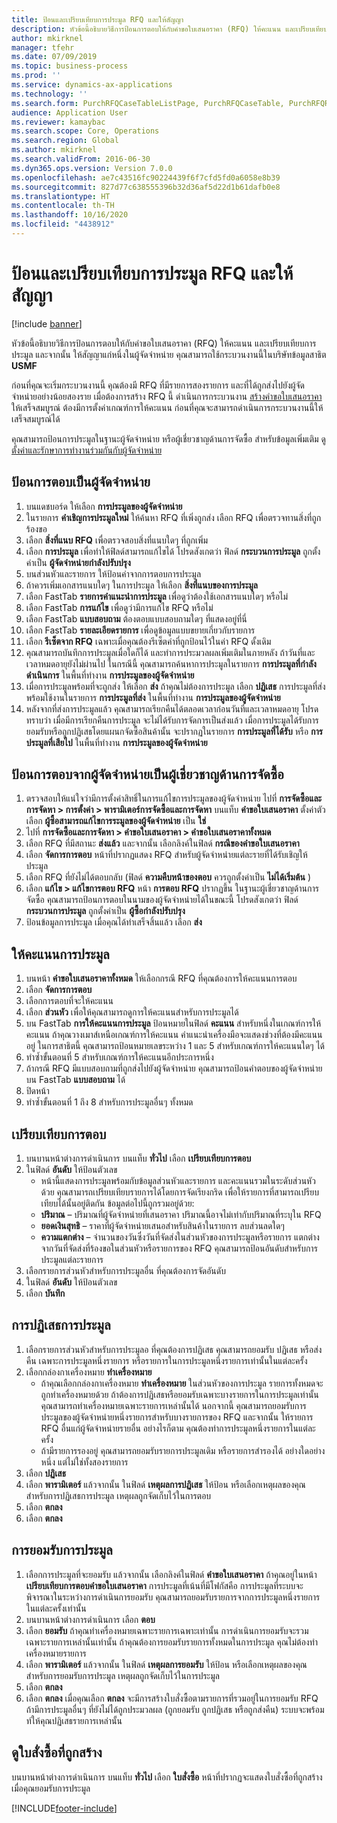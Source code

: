 ```yaml
---
title: ป้อนและเปรียบเทียบการประมูล RFQ และให้สัญญา
description: หัวข้อนี้อธิบายวิธีการป้อนการตอบให้กับคำขอใบเสนอราคา (RFQ) ให้คะแนน และเปรียบเทียบการประมูล และจากนั้น ให้สัญญาแก่หนึ่งในผู้จัดจำหน่าย
author: mkirknel
manager: tfehr
ms.date: 07/09/2019
ms.topic: business-process
ms.prod: ''
ms.service: dynamics-ax-applications
ms.technology: ''
ms.search.form: PurchRFQCaseTableListPage, PurchRFQCaseTable, PurchRFQReplyTable, PurchRFQCompare, PurchRFQEditLines, PurchRFQEditLinesParameters, PurchTable, PurchTablePart, PurchRFQCompareLinePrices, PurchRFQCompareRFQ
audience: Application User
ms.reviewer: kamaybac
ms.search.scope: Core, Operations
ms.search.region: Global
ms.author: mkirknel
ms.search.validFrom: 2016-06-30
ms.dyn365.ops.version: Version 7.0.0
ms.openlocfilehash: ae7c43516fc90224439f6f7cfd5fd0a6058e8b39
ms.sourcegitcommit: 827d77c638555396b32d36af5d22d1b61dafb0e8
ms.translationtype: HT
ms.contentlocale: th-TH
ms.lasthandoff: 10/16/2020
ms.locfileid: "4438912"
---
```

# <a name="enter-and-compare-rfq-bids-and-award-contracts"></a>ป้อนและเปรียบเทียบการประมูล RFQ และให้สัญญา

[!include [banner](../../includes/banner.md)]

หัวข้อนี้อธิบายวิธีการป้อนการตอบให้กับคำขอใบเสนอราคา (RFQ) ให้คะแนน และเปรียบเทียบการประมูล และจากนั้น ให้สัญญาแก่หนึ่งในผู้จัดจำหน่าย คุณสามารถใช้กระบวนงานนี้ในบริษัทข้อมูลสาธิต **USMF**

ก่อนที่คุณจะเริ่มกระบวนงานนี้ คุณต้องมี RFQ ที่มีรายการสองรายการ และที่ได้ถูกส่งไปยังผู้จัดจำหน่ายอย่างน้อยสองราย เมื่อต้องการสร้าง RFQ นี้ ดำเนินการกระบวนงาน [สร้างคำขอใบเสนอราคา](create-request-quotation.md) ให้เสร็จสมบูรณ์ ต้องมีการตั้งค่าเกณฑ์การให้คะแนน ก่อนที่คุณจะสามารถดำเนินการกระบวนงานนี้ให้เสร็จสมบูรณ์ได้

คุณสามารถป้อนการประมูลในฐานะผู้จัดจำหน่าย หรือผู้เชี่ยวชาญด้านการจัดซื้อ สำหรับข้อมูลเพิ่มเติม ดู [ตั้งค่าและรักษาการทำงานร่วมกันกับผู้จัดจำหน่าย](../set-up-maintain-vendor-collaboration.md)

## <a name="enter-a-reply-as-a-vendor"></a>ป้อนการตอบเป็นผู้จัดจำหน่าย

1. บนแดชบอร์ด ให้เลือก **การประมูลของผู้จัดจำหน่าย**
2. ในรายการ **คำเชิญการประมูลใหม่** ให้ค้นหา RFQ ที่เพิ่งถูกส่ง เลือก RFQ เพื่อตรวจทานสิ่งที่ถูกร้องขอ
3. เลือก **สิ่งที่แนบ RFQ** เพื่อตรวจสอบสิ่งที่แนบใดๆ ที่ถูกเพิ่ม
4. เลือก **การประมูล** เพื่อทำให้ฟิลด์สามารถแก้ไขได้ โปรดสังเกตว่า ฟิลด์ **กระบวนการประมูล** ถูกตั้งค่าเป็น **ผู้จัดจำหน่ายกำลังปรับปรุง**
5. บนส่วนหัวและรายการ ให้ป้อนค่าจากการตอบการประมูล
6. ถ้าควรเพิ่มเอกสารแนบใดๆ ในการประมูล ให้เลือก **สิ่งที่แนบของการประมูล**
7. เลือก FastTab **รายการคำแนะนำการประมูล** เพื่อดูว่าต้องใช้เอกสารแนบใดๆ หรือไม่
8. เลือก FastTab **การแก้ไข** เพื่อดูว่ามีการแก้ไข RFQ หรือไม่
9. เลือก FastTab **แบบสอบถาม** ต้องตอบแบบสอบถามใดๆ ที่แสดงอยู่ที่นี่
10. เลือก FastTab **รายละเอียดรายการ** เพื่อดูข้อมูลแบบขยายเกี่ยวกับรายการ
11. เลือก **รีเซ็ตจาก RFQ** เฉพาะเมื่อคุณต้องรีเซ็ตค่าที่ถูกป้อนไว้ในค่า RFQ ดั้งเดิม
12. คุณสามารถบันทึกการประมูลเมื่อใดก็ได้ และทำการประมวลผลเพิ่มเติมในภายหลัง ถ้าวันที่และเวลาหมดอายุยังไม่ผ่านไป ในกรณีนี้ คุณสามารถค้นหาการประมูลในรายการ **การประมูลที่กำลังดำเนินการ** ในพื้นที่ทำงาน **การประมูลของผู้จัดจำหน่าย**
13. เมื่อการประมูลพร้อมที่จะถูกส่ง ให้เลือก **ส่ง** ถ้าคุณไม่ต้องการประมูล เลือก **ปฏิเสธ** การประมูลที่ส่งพร้อมใช้งานในรายการ **การประมูลที่ส่ง** ในพื้นที่ทำงาน **การประมูลของผู้จัดจำหน่าย**  
14. หลังจากที่ส่งการประมูลแล้ว คุณสามารถเรียกคืนได้ตลอดเวลาก่อนวันที่และเวลาหมดอายุ โปรดทราบว่า เมื่อมีการเรียกคืนการประมูล จะไม่ได้รับการจัดการเป็นส่งแล้ว เมื่อการประมูลได้รับการยอมรับหรือถูกปฏิเสธโดยแผนกจัดซื้อสินค้านั้น จะปรากฏในรายการ **การประมูลที่ได้รับ** หรือ **การประมูลที่เสียไป** ในพื้นที่ทำงาน **การประมูลของผู้จัดจำหน่าย**  

## <a name="enter-a-reply-from-a-vendor-as-a-procurement-professional"></a>ป้อนการตอบจากผู้จัดจำหน่ายเป็นผู้เชี่ยวชาญด้านการจัดซื้อ

1. ตรวจสอบให้แน่ใจว่ามีการตั้งค่าสิทธิ์ในการแก้ไขการประมูลของผู้จัดจำหน่าย ไปที่ **การจัดซื้อและการจัดหา \> การตั้งค่า \> พารามิเตอร์การจัดซื้อและการจัดหา** บนแท็บ **คำขอใบเสนอราคา** ตั้งค่าตัวเลือก **ผู้ซื้อสามารถแก้ไขการระมูลของผู้จัดจำหน่าย** เป็น **ใช่**
2. ไปที่ **การจัดซื้อและการจัดหา \> คำขอใบเสนอราคา \> คำขอใบเสนอราคาทั้งหมด**
3. เลือก RFQ ที่มีสถานะ **ส่งแล้ว** และจากนั้น เลือกลิงค์ในฟิลด์ **กรณีของคำขอใบเสนอราคา**
4. เลือก **จัดการการตอบ** หน้าที่ปรากฏแสดง RFQ สำหรับผู้จัดจำหน่ายแต่ละรายที่ได้รับเชิญให้ประมูล
5. เลือก RFQ ที่ยังไม่ได้ตอบกลับ (ฟิลด์ **ความคืบหน้าของตอบ** ควรถูกตั้งค่าเป็น **ไม่ได้เริ่มต้น** )
6. เลือก **แก้ไข \> แก้ไขการตอบ RFQ** หน้า **การตอบ RFQ** ปรากฏขึ้น ในฐานะผู้เชี่ยวชาญด้านการจัดซื้อ คุณสามารถป้อนการตอบในนามของผู้จัดจำหน่ายได้ในขณะนี้ โปรดสังเกตว่า ฟิลด์ **กระบวนการประมูล** ถูกตั้งค่าเป็น **ผู้ซื้อกำลังปรับปรุง**  
7. ป้อนข้อมูลการประมูล เมื่อคุณได้ทำเสร็จสิ้นแล้ว เลือก **ส่ง**

## <a name="score-the-bids"></a>ให้คะแนนการประมูล

1. บนหน้า **คำขอใบเสนอราคาทั้งหมด** ให้เลือกกรณี RFQ ที่คุณต้องการให้คะแนนการตอบ
2. เลือก **จัดการการตอบ**
3. เลือกการตอบที่จะให้คะแนน
4. เลือก **ส่วนหัว** เพื่อให้คุณสามารถดูการให้คะแนนสำหรับการประมูลได้
5. บน FastTab **การให้คะแนนการประมูล** ป้อนหมายในฟิลด์ **คะแนน** สำหรับหนึ่งในเกณฑ์การให้คะแนน ถ้าคุณวางเมาส์เหนือเกณฑ์การให้คะแนน คำแนะนำเครื่องมือจะแสดงช่วงที่ต้องมีคะแนนอยู่ ในการสาธิตนี้ คุณสามารถป้อนหมายเลขระหว่าง 1 และ 5 สำหรับเกณฑ์การให้คะแนนใดๆ ได้  
6. ทำซ้ำขั้นตอนที่ 5 สำหรับเกณฑ์การให้คะแนนอีกประการหนึ่ง
7. ถ้ากรณี RFQ มีแบบสอบถามที่ถูกส่งไปยังผู้จัดจำหน่าย คุณสามารถป้อนคำตอบของผู้จัดจำหน่ายบน FastTab **แบบสอบถาม** ได้
8. ปิดหน้า
9. ทำซ้ำขั้นตอนที่ 1 ถึง 8 สำหรับการประมูลอื่นๆ ทั้งหมด

## <a name="compare-the-replies"></a>เปรียบเทียบการตอบ

1. บนบานหน้าต่างการดำเนินการ บนแท็บ **ทั่วไป** เลือก **เปรียบเทียบการตอบ**
2. ในฟิลด์ **อันดับ** ให้ป้อนตัวเลข  
    - หน้านี้แสดงการประมูลพร้อมกับข้อมูลส่วนหัวและรายการ และคะแนนรวมในระดับส่วนหัวด้วย คุณสามารถเปรียบเทียบรายการได้โดยการจัดเรียงกริด เพื่อให้รายการที่สามารถเปรียบเทียบได้นั้นอยู่ติดกัน ข้อมูลต่อไปนี้ถูกรวมอยู่ด้วย:
    - **ปริมาณ** – ปริมาณที่ผู้จัดจำหน่ายที่เสนอราคา ปริมาณนี้อาจไม่เท่ากับปริมาณที่ระบุใน RFQ
    - **ยอดเงินสุทธิ** – ราคาที่ผู้จัดจำหน่ายเสนอสำหรับสินค้าในรายการ ลบส่วนลดใดๆ
    - **ความแตกต่าง** – จำนวนของวันซึ่งวันที่จัดส่งในส่วนหัวของการประมูลหรือรายการ แตกต่างจากวันที่จัดส่งที่ร้องขอในส่วนหัวหรือรายการของ RFQ คุณสามารถป้อนอันดับสำหรับการประมูลแต่ละรายการ  
3. เลือกรายการส่วนหัวสำหรับการประมูลอื่น ที่คุณต้องการจัดอันดับ
4. ในฟิลด์ **อันดับ** ให้ป้อนตัวเลข
5. เลือก **บันทึก**

## <a name="reject-a-bid"></a>การปฏิเสธการประมูล

1. เลือกรายการส่วนหัวสำหรับการประมูลอ ที่คุณต้องการปฏิเสธ คุณสามารถยอมรับ ปฏิเสธ หรือส่งคืน เฉพาะการประมูลหนึ่งรายการ หรือรายการในการประมูลหนึ่งรายการเท่านั้นในแต่ละครั้ง
2. เลือกกล่องกาเครื่องหมาย **ทำเครื่องหมาย**  
    - ถ้าคุณเลือกกล่องกาเครื่องหมาย **ทำเครื่องหมาย** ในส่วนหัวของการประมูล รายการทั้งหมดจะถูกทำเครื่องหมายด้วย ถ้าต้องการปฏิเสธหรือยอมรับเฉพาะบางรายการในการประมูลเท่านั้น คุณสามารถทำเครื่องหมายเฉพาะรายการเหล่านั้นได้ นอกจากนี้ คุณสามารถยอมรับการประมูลของผู้จัดจำหน่ายหนึ่งรายการสำหรับบางรายการของ RFQ และจากนั้น ให้รายการ RFQ อื่นแก่ผู้จัดจำหน่ายรายอื่น อย่างไรก็ตาม คุณต้องทำการประมูลหนึ่งรายการในแต่ละครั้ง  
    - ถ้ามีรายการรองอยู่ คุณสามารถยอมรับรายการประมูลเดิม หรือรายการสำรองได้ อย่างใดอย่างหนึ่ง แต่ไม่ใช่ทั้งสองรายการ  
3. เลือก **ปฏิเสธ**
4. เลือก **พารามิเตอร์** แล้วจากนั้น ในฟิลด์ **เหตุผลการปฏิเสธ** ให้ป้อน หรือเลือกเหตุผลของคุณสำหรับการปฏิเสธการประมูล เหตุผลถูกจัดเก็บไว้ในการตอบ  
5. เลือก **ตกลง**
6. เลือก **ตกลง**

## <a name="accept-a-bid"></a>การยอมรับการประมูล

1. เลือกการประมูลที่จะยอมรับ แล้วจากนั้น เลือกลิงค์ในฟิลด์ **คำขอใบเสนอราคา** ถ้าคุณอยู่ในหน้า **เปรียบเทียบการตอบคำขอใบเสนอราคา** การประมูลที่เน้นที่มีโฟกัสคือ การประมูลที่ระบบจะพิจารณาในระหว่างการดำเนินการยอมรับ คุณสามารถยอมรับรายการจากการประมูลหนึ่งรายการในแต่ละครั้งเท่านั้น  
2. บนบานหน้าต่างการดำเนินการ เลือก **ตอบ**
3. เลือก **ยอมรับ** ถ้าคุณทำเครื่องหมายเฉพาะรายการเฉพาะเท่านั้น การดำเนินการยอมรับจะรวมเฉพาะรายการเหล่านั้นเท่านั้น ถ้าคุณต้องการยอมรับรายการทั้งหมดในการประมูล คุณไม่ต้องทำเครื่องหมายรายการ  
4. เลือก **พารามิเตอร์** แล้วจากนั้น ในฟิลด์ **เหตุผลการยอมรับ** ให้ป้อน หรือเลือกเหตุผลของคุณสำหรับการยอมรับการประมูล เหตุผลถูกจัดเก็บไว้ในการประมูล  
5. เลือก **ตกลง**
6. เลือก **ตกลง** เมื่อคุณเลือก **ตกลง** จะมีการสร้างใบสั่งซื้อตามรายการที่รวมอยู่ในการยอมรับ RFQ ถ้ามีการประมูลอื่นๆ ที่ยังไม่ได้ถูกประมวลผล (ถูกยอมรับ ถูกปฏิเสธ หรือถูกส่งคืน) ระบบจะพร้อมท์ให้คุณปฏิเสธรายการเหล่านั้น  

## <a name="view-the-purchase-order-that-is-generated"></a>ดูใบสั่งซื้อที่ถูกสร้าง

บนบานหน้าต่างการดำเนินการ บนแท็บ **ทั่วไป** เลือก **ใบสั่งซื้อ** หน้าที่ปรากฏจะแสดงใบสั่งซื้อที่ถูกสร้าง เมื่อคุณยอมรับการประมูล


[!INCLUDE[footer-include](../../../includes/footer-banner.md)]